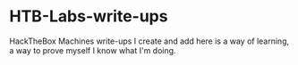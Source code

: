 # HTB-Labs-write-ups

HackTheBox Machines write-ups I create and add here is a way of learning, a way to prove myself I know what I'm doing.
